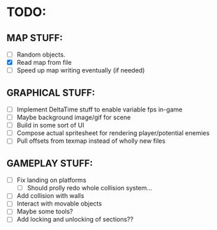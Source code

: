 # TODO:

## MAP STUFF:

- [ ] Random objects.
- [x] Read map from file
- [ ] Speed up map writing eventually (if needed)

## GRAPHICAL STUFF:

- [ ] Implement DeltaTime stuff to enable variable fps in-game
- [ ] Maybe background image/gif for scene
- [ ] Build in some sort of UI
- [ ] Compose actual spritesheet for rendering player/potential enemies
- [ ] Pull offsets from texmap instead of wholly new files

## GAMEPLAY STUFF:

- [ ] Fix landing on platforms
    - [ ] Should prolly redo whole collision system...
- [ ] Add collision with walls
- [ ] Interact with movable objects
- [ ] Maybe some tools?
- [ ] Add locking and unlocking of sections??
